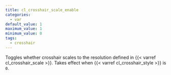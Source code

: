 ```yaml
---
title: cl_crosshair_scale_enable
categories:
  - var
default_value: 1
maximum_value: 1
minimum_value: 0
tags:
  - crosshair
---
```


Toggles whether crosshair scales to the resolution defined in {{< varref cl_crosshair_scale >}}. Takes effect when {{< varref cl_crosshair_style >}} is `0`.
